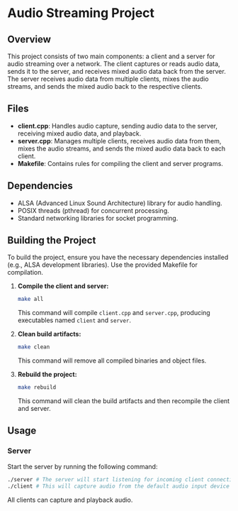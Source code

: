 # Audio Streaming Project

## Overview

This project consists of two main components: a client and a server for audio streaming over a network. The client captures or reads audio data, sends it to the server, and receives mixed audio data back from the server. The server receives audio data from multiple clients, mixes the audio streams, and sends the mixed audio back to the respective clients.

## Files

- **client.cpp**: Handles audio capture, sending audio data to the server, receiving mixed audio data, and playback.
- **server.cpp**: Manages multiple clients, receives audio data from them, mixes the audio streams, and sends the mixed audio data back to each client.
- **Makefile**: Contains rules for compiling the client and server programs.

## Dependencies

- ALSA (Advanced Linux Sound Architecture) library for audio handling.
- POSIX threads (pthread) for concurrent processing.
- Standard networking libraries for socket programming.

## Building the Project

To build the project, ensure you have the necessary dependencies installed (e.g., ALSA development libraries). Use the provided Makefile for compilation.

1. **Compile the client and server:**

    ```sh
    make all
    ```

    This command will compile `client.cpp` and `server.cpp`, producing executables named `client` and `server`.
    
2. **Clean build artifacts:**

    ```sh
    make clean
    ```

    This command will remove all compiled binaries and object files.

3. **Rebuild the project:**

    ```sh
    make rebuild
    ```

    This command will clean the build artifacts and then recompile the client and server.

## Usage

### Server

Start the server by running the following command:

```sh
./server # The server will start listening for incoming client connections on port 12345.
./client # This will capture audio from the default audio input device and stream it to the server.
```
All clients can capture and playback audio.